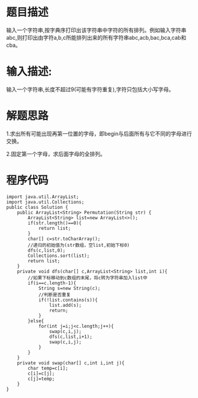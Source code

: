 # 题目描述
输入一个字符串,按字典序打印出该字符串中字符的所有排列。例如输入字符串abc,则打印出由字符a,b,c所能排列出来的所有字符串abc,acb,bac,bca,cab和cba。
# 输入描述:
输入一个字符串,长度不超过9(可能有字符重复),字符只包括大小写字母。
# 解题思路
1.求出所有可能出现再第一位置的字母，即begin与后面所有与它不同的字母进行交换。

2.固定第一个字母，求后面字母的全排列。
# 程序代码
```
import java.util.ArrayList;
import java.util.Collections;
public class Solution {
    public ArrayList<String> Permutation(String str) {
        ArrayList<String> list=new ArrayList<>();
        if(str.length()==0){
            return list;
        }
        char[] c=str.toCharArray();
        //递归的初始值为(str数组，空list,初始下标0)
        dfs(c,list,0);
        Collections.sort(list);
        return list;
    }
    private void dfs(char[] c,ArrayList<String> list,int i){
        //如果下标移动到c数组的末尾，将c转为字符串加入list中
        if(i==c.length-1){
            String s=new String(c);
            //判断是否重复
            if(!list.contains(s)){
                list.add(s);
                return;
            }
        }else{
            for(int j=i;j<c.length;j++){
                swap(c,i,j);
                dfs(c,list,i+1);
                swap(c,i,j);
            }
        }
    }
    private void swap(char[] c,int i,int j){
        char temp=c[i];
        c[i]=c[j];
        c[j]=temp;
    }
}
```

